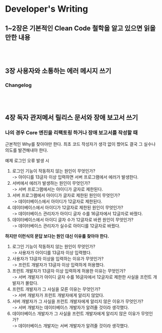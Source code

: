 # Developer's Writing

## 1~2장은 기본적인 Clean Code 철학을 알고 있으면 읽을 만한 내용



<br/><br/>

## 3장 사용자와 소통하는 에러 메시지 쓰기

### Changelog






<br/><br/>

## 4장 독자 관저메서 릴리스 문서와 장애 보고서 쓰기

### 나의 경우 Core 엔진을 리팩토링 하거나 장애 보고서를 작성할 때

근본적인 Why를 찾아야만 한다. 최초 코드 작성자가 생각 없이 짰어도 결국 그 실수나 의도를 발견해내야 한다.

예제 로그인 오류 발생 시 <br/>
1. 로그인 기능이 작동하지 않는 원인이 무엇인가?
    <br/> -> 아이디를 13글자 이상 입력하면 서버 프로그램에서 에러가 발생한다.
2. 서버에서 에러가 발생하는 원인이 무엇인가?
    <br/> -> 서버 프로그램에서는 아이디가 글자로 제한된다.
3. 서버 프로그램에서 아이디가 글자로 제한된 원인이 무엇인가?
    <br/> -> 데이터베이스에서 아이디가 12글자로 제한된다.
4. 데이터베이스에서 아이디가 12글자로 제한된 원인이 무엇인가?
    <br/> -> 데이터베이스 관리자가 아이디 글자 수를 16글자에서 12글자로 바꿨다.
5. 데이터베이스에서 아이디 글자 수가 12글자로 바뀐 원인이 무엇인가?
    <br/> -> 데이터베이스 관리자가 실수로 아이디를 12글자로 바꿨다.

**하지만 이런식의 문답 보다는 원인 대신 이유를 찾아야 한다.**

1. 로그인 기능이 작동하지 않는 원인이 무엇인가?
    <br/> -> 사용자가 아이디를 13글자 이상 입력했다.
2. 사용자가 13글자 이상을 입력하는 이유가 무엇인가?
    <br/> -> 프런트 개발자가 13글자 이상 입력하게 허용했다.
3. 프런트 개발자가 13글자 이상 입력하게 허용한 이유는 무엇인가?
    <br/> -> 서버 개발자가 아이디 글자 수를 16글자에서 12글자로 제한한 사실을 프런트 개발자가 몰랐다.
4. 프런트 개발자가 그 사실을 모른 이유는 무엇인가?
    <br/> -> 서버 개발자가 프런트 개발자에게 알리지 않았다.
5. 서버 개발자가 그 사실을 프런트 개발자에게 알리지 않은 이유가 무엇인가?
    <br/> -> 서버 개발자는 데이터베이스 개발자가 알려줄 것이라 생각했다.
6. 데이터베이스 개발자가 그 사실을 프런트 개발자에게 알리지 않은 이유가 무엇인가?
    <br/> -> 데이터베이스 개발자는 서버 개발자가 알려줄 것이라 생각했다.

<br/><br/>

## 